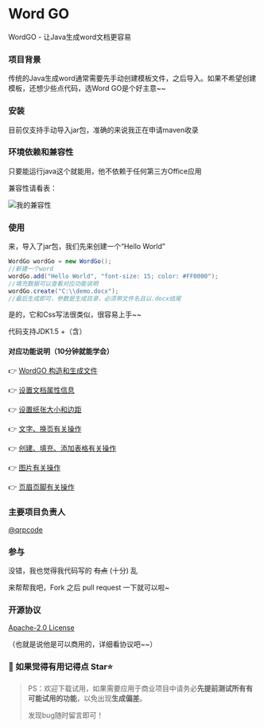 # Word GO

WordGO - 让Java生成word文档更容易

### 项目背景

传统的Java生成word通常需要先手动创建模板文件，之后导入。如果不希望创建模板，还想少些点代码，选Word GO是个好主意~~

### 安装

目前仅支持手动导入jar包，准确的来说我正在申请maven收录

### 环境依赖和兼容性

只要能运行java这个就能用，他不依赖于任何第三方Office应用

兼容性请看表：

![我的兼容性](https://github.com/qrpcode/wordgo/blob/master/api/textapi.assets/jianrong.png?raw=true)

### 使用

来，导入了jar包，我们先来创建一个“Hello World”

```java
WordGo wordGo = new WordGo();
//新建一个word
wordGo.add("Hello World", "font-size: 15; color: #FF0000");
//填充数据可以查看对应功能说明
wordGo.create("C:\\demo.docx");
//最后生成即可，参数是生成目录，必须带文件名且以.docx结尾
```

是的，它和Css写法很类似，很容易上手~~

代码支持JDK1.5 +（含）

#### 对应功能说明（10分钟就能学会）

👉 [WordGO 构造和生成文件](https://github.com/qrpcode/wordgo/blob/master/api/wordgoapi.md)

👉 [设置文档属性信息](https://github.com/qrpcode/wordgo/blob/master/api/coreapi.md)

👉 [设置纸张大小和边距](https://github.com/qrpcode/wordgo/blob/master/api/paperapi.md)

👉 [文字、换页有关操作](https://github.com/qrpcode/wordgo/blob/master/api/textapi.md)

👉 [创建、填充、添加表格有关操作](https://github.com/qrpcode/wordgo/blob/master/api/tableapi.md)

👉 [图片有关操作](https://github.com/qrpcode/wordgo/blob/master/api/imgapi.md)

👉 [页眉页脚有关操作](https://github.com/qrpcode/wordgo/blob/master/api/paperoutapi.md)

### 主要项目负责人

[@qrpcode](https://github.com/qrpcode)

### 参与

没错，我也觉得我代码写的 ~~有点~~ (十分) 乱

来帮帮我吧，Fork 之后 pull request 一下就可以啦~

### 开源协议

[Apache-2.0 License](https://github.com/qrpcode/wordgo/blob/master/LICENSE)

（也就是说他是可以商用的，详细看协议吧~~）



### 💖 如果觉得有用记得点 Star⭐



> PS：欢迎下载试用，如果需要应用于商业项目中请务必**先提前测试所有有可能试用的功能**，以免出现**生成偏差**。
>
> 发现bug随时留言即可！